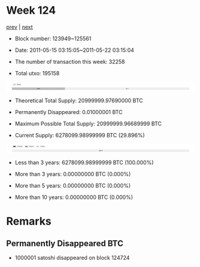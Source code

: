 # Week 124

[prev](week0123.md) | [next](week0125.md)

- Block number: 123949~125561

- Date: 2011-05-15 03:15:05~2011-05-22 03:15:04

- The number of transaction this week: 32258

- Total utxo: 195158

![](../images/mined_week0124.png)

- Theoretical Total Supply: 20999999.97690000 BTC

- Permanently Disappeared: 0.01000001 BTC

- Maximum Possible Total Supply: 20999999.96689999 BTC

- Current Supply: 6278099.98999999 BTC (29.896%)

![](../images/year_week0124.png)


- Less than 3 years: 6278099.98999999 BTC (100.000%)

- More than 3 years: 0.00000000 BTC (0.000%)

- More than 5 years: 0.00000000 BTC (0.000%)

- More than 10 years: 0.00000000 BTC (0.000%)

# Remarks

## Permanently Disappeared BTC

- 1000001 satoshi disappeared on block 124724

